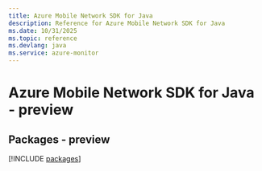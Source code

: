 ```yaml
---
title: Azure Mobile Network SDK for Java
description: Reference for Azure Mobile Network SDK for Java
ms.date: 10/31/2025
ms.topic: reference
ms.devlang: java
ms.service: azure-monitor
---
```

# Azure Mobile Network SDK for Java - preview
## Packages - preview
[!INCLUDE [packages](mobile-network-index.md)]